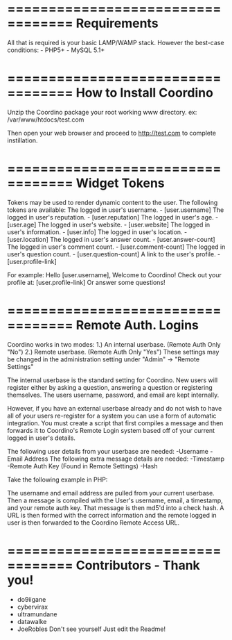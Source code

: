 ==================================
Requirements
==================================
All that is required is your basic LAMP/WAMP stack. 
However the best-case conditions:
	- PHP5+
	- MySQL 5.1+
	
==================================
How to Install Coordino
==================================
Unzip the Coordino package your root working www directory.
	ex: /var/www/htdocs/test.com
	
Then open your web browser and proceed to http://test.com to complete instillation.

==================================
Widget Tokens
==================================
Tokens may be used to render dynamic content to the user.
The following tokens are available: 
	The logged in user's username.       - [user.username]
	The logged in user's reputation.     - [user.reputation]
	The logged in user's age.            - [user.age]
	The logged in user's website.        - [user.website]
	The logged in user's information.    - [user.info]
	The logged in user's location.       - [user.location]
	The logged in user's answer count.   - [user.answer-count]
	The logged in user's comment count.  - [user.comment-count]
	The logged in user's question count. - [user.question-count]
	A link to the user's profile.        - [user.profile-link]
	
For example:
	Hello [user.username], Welcome to Coordino!
	Check out your profile at: [user.profile-link]
	Or answer some questions!
	
==================================
Remote Auth. Logins
==================================
Coordino works in two modes: 
	1.) An internal userbase. (Remote Auth Only "No")
	2.) Remote userbase. (Remote Auth Only "Yes")
These settings may be changed in the administration setting under "Admin" -> "Remote Settings"

The internal userbase is the standard setting for Coordino. New users will register either by asking a question,
answering a question or registering themselves. The users username, password, and email are kept internally.

However, if you have an external userbase already and do not wish to have all of your users re-register for a system you can use a form of automatic integration. You must create a script that first compiles a message and then forwards it to Coordino's Remote Login system based off of your current logged in user's details.

The following user details from your userbase are needed:
	-Username
	-Email Address
The following extra message details are needed:
	-Timestamp
	-Remote Auth Key (Found in Remote Settings)
	-Hash

Take the following example in PHP:
<?
/*
 * Remote authentication for PHP
 *
 * This is meant to be used as a template to base the integration with your application.  
 */
 
 /* The following values should comefrom your source of information */
$username = 'BillyRogan';
$email = 'rbillyscool@aol.com';

 /* Insert your Authentication key here */
$key = '98y94NIUfafnajskfn9823JNAIUz'; 

/* Build the Message */
$timestamp = time();
$message = $username . $email . $timestamp . $key;
$hash= md5($message);
/* Set the URL of your Answer Engine install and form the correct remote authentication URL. */
$url = 'http://your.domain.com/coordino_install/access/remote/' . $username . '/' . $email . '/' . $timestamp . '/' . $hash;
header('Location: ' . $url);
?>

The username and email address are pulled from your current userbase. 
Then a message is compiled with the User's username, email, a timestamp, and your remote auth key. That message is then md5'd into a check hash. A URL is then formed with the correct information and the remote logged in user is then forwarded to the Coordino Remote Access URL.

==================================
Contributors - Thank you!
==================================
* do9iigane
* cybervirax
* ultramundane
* datawalke
* JoeRobles
Don't see yourself Just edit the Readme!
